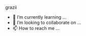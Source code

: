 grazii
- 🌱 I’m currently learning ...
- 💞️ I’m looking to collaborate on ...
- 📫 How to reach me ...

<!---
graziiyaya/graziiyaya is a ✨ special ✨ repository because its `README.md` (this file) appears on your GitHub profile
You can click the Preview link to take a look at your changes.
--->
